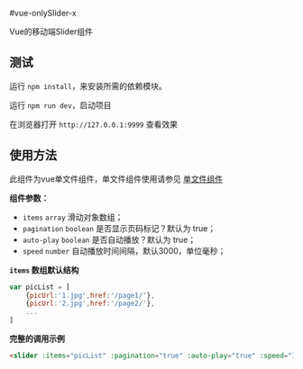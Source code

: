 #vue-onlySlider-x

Vue的移动端Slider组件

## 测试

运行 `npm install`，来安装所需的依赖模块。

运行 `npm run dev`，启动项目

在浏览器打开 `http://127.0.0.1:9999` 查看效果

## 使用方法

此组件为vue单文件组件，单文件组件使用请参见 [单文件组件](http://cn.vuejs.org/guide/application.html#u5355_u6587_u4EF6_u7EC4_u4EF6)

**组件参数：**

- `items` `array` 滑动对象数组；
- `pagination` `boolean` 是否显示页码标记？默认为 true；
- `auto-play` `boolean` 是否自动播放？默认为 true；
- `speed` `number` 自动播放时间间隔，默认3000，单位毫秒；

**`items` 数组默认结构**

```javascript
var picList = [
    {picUrl:'1.jpg',href:'/page1/'},
    {picUrl:'2.jpg',href:'/page2/'},
    ...
]
```

**完整的调用示例**

```html
<slider :items="picList" :pagination="true" :auto-play="true" :speed="1000"></slider>
```